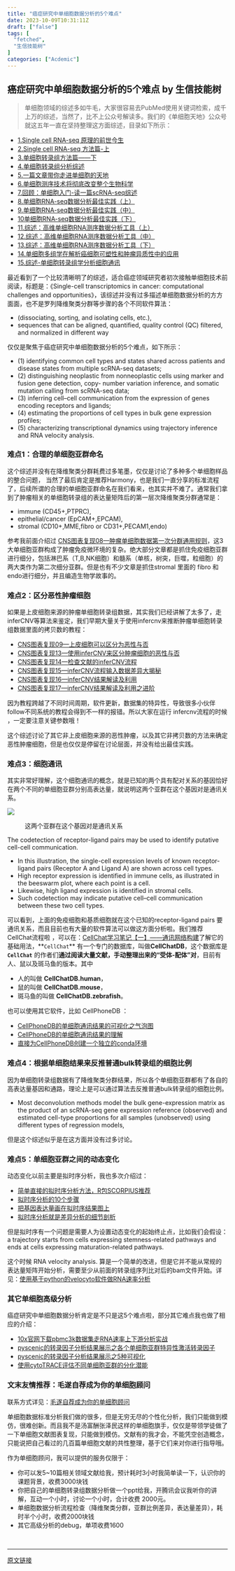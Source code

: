 ```yaml
---
title: "癌症研究中单细胞数据分析的5个难点"
date: 2023-10-09T10:31:11Z
draft: ["false"]
tags: [
  "fetched",
  "生信技能树"
]
categories: ["Acdemic"]
---
```

癌症研究中单细胞数据分析的5个难点 by 生信技能树
------
<div><section data-tool="mdnice编辑器" data-website="https://www.mdnice.com"><blockquote data-tool="mdnice编辑器"><p>单细胞领域的综述多如牛毛，大家很容易去PubMed使用关键词检索，成千上万的综述，当然了，比不上公众号解读多。我们的《单细胞天地》公众号就这五年一直在坚持整理这方面综述，目录如下所示：</p></blockquote><ul data-tool="mdnice编辑器"><li><section><a href="https://mp.weixin.qq.com/s?__biz=MzI1Njk4ODE0MQ==&amp;mid=2247483895&amp;idx=1&amp;sn=839d50eff4cd32c1f05b2b4381d8b497&amp;scene=21#wechat_redirect" data-linktype="2">1.Single cell RNA-seq 原理的前世今生</a></section></li><li><section><a href="https://mp.weixin.qq.com/s?__biz=MzI1Njk4ODE0MQ==&amp;mid=2247483902&amp;idx=1&amp;sn=21f99f402788db2cb7ec5f49881e020c&amp;scene=21#wechat_redirect" data-linktype="2">2.Single cell RNA-seq 方法篇-上</a></section></li><li><section><a href="https://mp.weixin.qq.com/s?__biz=MzI1Njk4ODE0MQ==&amp;mid=2247483906&amp;idx=1&amp;sn=8f94aaa61925b49ea2381edf3adeef49&amp;scene=21#wechat_redirect" data-linktype="2">3.单细胞转录组方法篇——下</a></section></li><li><section><a href="https://mp.weixin.qq.com/s?__biz=MzI1Njk4ODE0MQ==&amp;mid=2247484039&amp;idx=1&amp;sn=1e799a06dbea57ed74596812d1e6c6df&amp;scene=21#wechat_redirect" data-linktype="2">4.单细胞转录组分析综述</a></section></li><li><section><a href="https://mp.weixin.qq.com/s?__biz=MzI1Njk4ODE0MQ==&amp;mid=2247484593&amp;idx=1&amp;sn=50f7dc1fe6e7df09a887af55acb8de9e&amp;scene=21#wechat_redirect" data-linktype="2">5.一篇文章带你走进单细胞的天地</a></section></li><li><section><a href="https://mp.weixin.qq.com/s?__biz=MzI1Njk4ODE0MQ==&amp;mid=2247485017&amp;idx=1&amp;sn=f7ca8d51fb435a6c54d8f41e5cbab231&amp;scene=21#wechat_redirect" data-linktype="2">6.单细胞测序技术将彻底改变整个生物科学</a></section></li><li><section><a href="https://mp.weixin.qq.com/s?__biz=MzI1Njk4ODE0MQ==&amp;mid=2247485060&amp;idx=1&amp;sn=be208133940aef2687ad010652585d95&amp;scene=21#wechat_redirect" data-linktype="2">7.回顾：单细胞入门-读一篇scRNA-seq综述</a></section></li><li><section><a href="https://mp.weixin.qq.com/s?__biz=MzI1Njk4ODE0MQ==&amp;mid=2247485564&amp;idx=1&amp;sn=177bd2df5aaa19d215e9ff889af7d344&amp;scene=21#wechat_redirect" data-linktype="2">8.单细胞RNA-seq数据分析最佳实践（上）</a></section></li><li><section><a href="https://mp.weixin.qq.com/s?__biz=MzI1Njk4ODE0MQ==&amp;mid=2247485573&amp;idx=1&amp;sn=4308255c2e86cb8a9cd6628da9c32e0a&amp;scene=21#wechat_redirect" data-linktype="2">9.单细胞RNA-seq数据分析最佳实践（中）</a></section></li><li><section><a href="https://mp.weixin.qq.com/s?__biz=MzI1Njk4ODE0MQ==&amp;mid=2247485574&amp;idx=1&amp;sn=22cd37b4e2f00a3ecfb89595340f7bc1&amp;scene=21#wechat_redirect" data-linktype="2">10单细胞RNA-seq数据分析最佳实践（下）</a></section></li><li><section><a href="https://mp.weixin.qq.com/s?__biz=MzI1Njk4ODE0MQ==&amp;mid=2247486613&amp;idx=1&amp;sn=d28cfc0477d4eb02e6f0845db1c4a54b&amp;scene=21#wechat_redirect" data-linktype="2">11.综述：高维单细胞RNA测序数据分析工具（上）</a></section></li><li><section><a href="https://mp.weixin.qq.com/s?__biz=MzI1Njk4ODE0MQ==&amp;mid=2247486639&amp;idx=1&amp;sn=bbda9fef9c8c3c087686bb53723e4d51&amp;scene=21#wechat_redirect" data-linktype="2">12.综述：高维单细胞RNA测序数据分析工具（中）</a></section></li><li><section><a href="https://mp.weixin.qq.com/s?__biz=MzI1Njk4ODE0MQ==&amp;mid=2247486656&amp;idx=1&amp;sn=39fccb1c5fbbce7b3a61904c06041665&amp;scene=21#wechat_redirect" data-linktype="2">13.综述：高维单细胞RNA测序数据分析工具（下）</a></section></li><li><section><a href="https://mp.weixin.qq.com/s?__biz=MzI1Njk4ODE0MQ==&amp;mid=2247501842&amp;idx=1&amp;sn=928871445e825048a8e52f1e9ec1bcec&amp;scene=21#wechat_redirect" data-linktype="2">14.单细胞多组学在解析癌细胞可塑性和肿瘤异质性中的应用</a></section></li><li><section><a href="https://mp.weixin.qq.com/s?__biz=MzI1Njk4ODE0MQ==&amp;mid=2247502226&amp;idx=1&amp;sn=2983376d8a6a7fd6a0363bb09c8cab6b&amp;scene=21#wechat_redirect" data-linktype="2">15.综述-单细胞转录组学分析细胞通讯</a></section></li></ul><p data-tool="mdnice编辑器">最近看到了一个比较清晰明了的综述，适合癌症领域研究者初次接触单细胞技术前阅读，标题是：《Single-cell transcriptomics in cancer: computational challenges and opportunities》，该综述并没有过多描述单细胞数据分析的方方面面，也不是罗列降维聚类分群等步骤的各个不同软件算法：</p><ul data-tool="mdnice编辑器"><li><section>(dissociating, sorting, and isolating cells, etc.),</section></li><li><section>sequences that can be aligned, quantified, quality control (QC) filtered, and normalized in different way</section></li></ul><p data-tool="mdnice编辑器">仅仅是聚焦于癌症研究中单细胞数据分析的5个难点，如下所示：</p><ul data-tool="mdnice编辑器"><li><section>(1) identifying common cell types and states shared across patients and disease states from multiple scRNA-seq datasets;</section></li><li><section>(2) distinguishing neoplastic from nonneoplastic cells using marker and fusion gene detection, copy- number variation inference, and somatic mutation calling from scRNA-seq data;</section></li><li><section>(3) inferring cell–cell communication from the expression of genes encoding receptors and ligands;</section></li><li><section>(4) estimating the proportions of cell types in bulk gene expression profiles;</section></li><li><section>(5) characterizing transcriptional dynamics using trajectory inference and RNA velocity analysis.</section></li></ul><h3 data-tool="mdnice编辑器"><span></span>难点1：合理的单细胞亚群命名<span></span></h3><p data-tool="mdnice编辑器">这个综述并没有在降维聚类分群耗费过多笔墨，仅仅是讨论了多种多个单细胞样品的整合问题， 当然了最后肯定是推荐Harmony，也是我们一直分享的标准流程了，后续所谓的合理的单细胞亚群命名在我们看来，也其实并不难了。通常我们拿到了肿瘤相关的单细胞转录组的表达量矩阵后的第一层次降维聚类分群通常是：</p><ul data-tool="mdnice编辑器"><li><section>immune (CD45+,PTPRC),</section></li><li><section>epithelial/cancer (EpCAM+,EPCAM),</section></li><li><section>stromal (CD10+,MME,fibro or CD31+,PECAM1,endo)</section></li></ul><p data-tool="mdnice编辑器">参考我前面介绍过 <a href="https://mp.weixin.qq.com/s?__biz=MzI1Njk4ODE0MQ==&amp;mid=2247488940&amp;idx=1&amp;sn=1cc8a8a74715087939b9721c0881775d&amp;scene=21#wechat_redirect" data-linktype="2">CNS图表复现08—肿瘤单细胞数据第一次分群通用规则</a>，这3大单细胞亚群构成了肿瘤免疫微环境的复杂。绝大部分文章都是抓住免疫细胞亚群进行细分，包括淋巴系（T,B,NK细胞）和髓系（单核，树突，巨噬，粒细胞）的两大类作为第二次细分亚群。但是也有不少文章是抓住stromal 里面的 fibro 和endo进行细分，并且编造生物学故事的。</p><h3 data-tool="mdnice编辑器"><span></span>难点2：区分恶性肿瘤细胞<span></span></h3><p data-tool="mdnice编辑器">如果是上皮细胞来源的肿瘤单细胞转录组数据，其实我们已经讲解了太多了，走inferCNV等算法来鉴定，我们早期大量关于使用infercnv来推断肿瘤单细胞转录组数据里面的拷贝数的教程：</p><ul data-tool="mdnice编辑器"><li><section><a href="https://mp.weixin.qq.com/s?__biz=MzI1Njk4ODE0MQ==&amp;mid=2247488962&amp;idx=1&amp;sn=07981663c1b632c8c0f2b10f4dc6f14e&amp;scene=21#wechat_redirect" data-linktype="2">CNS图表复现09—上皮细胞可以区分为恶性与否</a></section></li><li><section><a href="https://mp.weixin.qq.com/s?__biz=MzI1Njk4ODE0MQ==&amp;mid=2247489282&amp;idx=1&amp;sn=d81a74aa99bdc3a69acada89cd1b7131&amp;scene=21#wechat_redirect" data-linktype="2">CNS图表复现13—使用inferCNV来区分肿瘤细胞的恶性与否</a></section></li><li><section><a href="https://mp.weixin.qq.com/s?__biz=MzI1Njk4ODE0MQ==&amp;mid=2247489339&amp;idx=1&amp;sn=d39302fdced178133152119a078f1d5b&amp;scene=21#wechat_redirect" data-linktype="2">CNS图表复现14—检查文献的inferCNV流程</a></section></li><li><section><a href="https://mp.weixin.qq.com/s?__biz=MzI1Njk4ODE0MQ==&amp;mid=2247489344&amp;idx=1&amp;sn=d9f6737e936b529f5632b8881551baee&amp;scene=21#wechat_redirect" data-linktype="2">CNS图表复现15—inferCNV流程输入数据差异大揭秘</a></section></li><li><section><a href="https://mp.weixin.qq.com/s?__biz=MzI1Njk4ODE0MQ==&amp;mid=2247489430&amp;idx=1&amp;sn=4927b01a07638b14d8cf78b471ac8950&amp;scene=21#wechat_redirect" data-linktype="2">CNS图表复现16—inferCNV结果解读及利用</a></section></li><li><section><a href="https://mp.weixin.qq.com/s?__biz=MzI1Njk4ODE0MQ==&amp;mid=2247489446&amp;idx=1&amp;sn=7e38ae02c7918d6c9af5c840946bc560&amp;scene=21#wechat_redirect" data-linktype="2">CNS图表复现17—inferCNV结果解读及利用之进阶</a></section></li></ul><p data-tool="mdnice编辑器">因为教程跨越了不同时间周期，软件更新，数据集的特异性，导致很多小伙伴follow不同系统的教程会得到不一样的报错。所以大家在运行 infercnv流程的时候 ，一定要注意关键参数哦！</p><p data-tool="mdnice编辑器">这个综述讨论了其它非上皮细胞来源的恶性肿瘤，以及其它非拷贝数的方法来确定恶性肿瘤细胞，但是也仅仅是停留在讨论层面，并没有给出最佳实践。</p><h3 data-tool="mdnice编辑器"><span></span>难点3：细胞通讯<span></span></h3><p data-tool="mdnice编辑器">其实非常好理解，这个细胞通讯的概念，就是已知的两个具有配对关系的基因恰好在两个不同的单细胞亚群分别高表达量，就说明这两个亚群在这个基因对是通讯关系。</p><p><img data-galleryid="" data-ratio="0.43041237113402064" data-s="300,640" data-src="https://mmbiz.qpic.cn/mmbiz_png/cZNhZQ6j4wyCHnuy0Uk3xXb9u55BETYIxVlyiayrcSWvy5GakH4ADzYl0jDaVOvLUxztpyFk96pFtdRIPPTDUGQ/640?wx_fmt=png" data-type="png" data-w="776" src="https://mmbiz.qpic.cn/mmbiz_png/cZNhZQ6j4wyCHnuy0Uk3xXb9u55BETYIxVlyiayrcSWvy5GakH4ADzYl0jDaVOvLUxztpyFk96pFtdRIPPTDUGQ/640?wx_fmt=png"></p><figure data-tool="mdnice编辑器"><figcaption>这两个亚群在这个基因对是通讯关系</figcaption></figure><p data-tool="mdnice编辑器">The codetection of receptor-ligand pairs may be used to identify putative cell-cell communication.</p><ul data-tool="mdnice编辑器"><li><section>In this illustration, the single-cell expression levels of known receptor-ligand pairs (Receptor A and Ligand A) are shown across cell types.</section></li><li><section>High receptor expression is identified in immune cells, as illustrated in the beeswarm plot, where each point is a cell.</section></li><li><section>Likewise, high ligand expression is identified in stromal cells.</section></li><li><section>Such codetection may indicate putative cell–cell communication between these two cell types.</section></li></ul><p data-tool="mdnice编辑器">可以看到，上面的免疫细胞和基质细胞就在这个已知的receptor-ligand pairs 要通讯关系，而且目前也有大量的软件算法可以做这方面分析啦。我们推荐CellChat流程啦 ，可以在：<a href="https://mp.weixin.qq.com/s?__biz=MzI1Njk4ODE0MQ==&amp;mid=2247508834&amp;idx=1&amp;sn=1e9be2cd1db5b2da7ce0f46c03a00a6a&amp;scene=21#wechat_redirect" data-linktype="2">CellChat学习笔记【一】——通讯网络构建</a>了解它的基础用法，**<code>CellChat</code>** 有一个专门的数据库，叫做<strong>CellChatDB</strong>，这个数据库是 <strong><code>CellChat</code></strong> 的作者们<strong>通过阅读大量文献，手动整理出来的“受体-配体”对</strong>，目前有人、鼠以及斑马鱼的版本。其中</p><ul data-tool="mdnice编辑器"><li><section>人的叫做 <strong>CellChatDB.human</strong>，</section></li><li><section>鼠的叫做 <strong>CellChatDB.mouse</strong>，</section></li><li><section>斑马鱼的叫做 <strong>CellChatDB.zebrafish</strong>。</section></li></ul><p data-tool="mdnice编辑器">也可以使用其它软件，比如 CellPhoneDB ：</p><ul data-tool="mdnice编辑器"><li><section><a href="https://mp.weixin.qq.com/s?__biz=MzAxMDkxODM1Ng==&amp;mid=2247511290&amp;idx=1&amp;sn=d79c15816f5866adff6e79a6d717401d&amp;chksm=9b4bec41ac3c65572a0604be7406d7e428731f7983b21990bbc1504d7e297cf3bd0dbff80351&amp;scene=21&amp;cur_album_id=1909628995961159685#wechat_redirect" data-linktype="2">CellPhoneDB的单细胞通讯结果的可视化之气泡图</a></section></li><li><section><a href="https://mp.weixin.qq.com/s?__biz=MzAxMDkxODM1Ng==&amp;mid=2247511241&amp;idx=2&amp;sn=d6a907c9b2d16698a895f356d32b67e0&amp;chksm=9b4bec72ac3c656455a6b21095c2f6fcf7c60c1bee2cc9df1a46f5fd3dc4eeddf7538ca3959d&amp;scene=21&amp;cur_album_id=1909628995961159685#wechat_redirect" data-linktype="2">CellPhoneDB的单细胞通讯结果的理解</a></section></li><li><section><a href="https://mp.weixin.qq.com/s?__biz=MzAxMDkxODM1Ng==&amp;mid=2247511214&amp;idx=2&amp;sn=f6de43b97f62b597b01e16e0b3b898ca&amp;chksm=9b4bec15ac3c650388eee049035fc7dcdf28d4dfe7a1cae7d26db5b5dbe62b92f76735ae3ee5&amp;scene=21&amp;cur_album_id=1909628995961159685#wechat_redirect" data-linktype="2">直接为CellPhoneDB创建一个独立的conda环境</a></section></li></ul><h3 data-tool="mdnice编辑器"><span></span>难点4：根据单细胞结果来反推普通bulk转录组的细胞比例<span></span></h3><p data-tool="mdnice编辑器">因为单细胞转录组数据有了降维聚类分群结果，所以各个单细胞亚群都有了各自的高表达量基因和通路，理论上是可以通过算法去反推普通bulk转录组的细胞比例。</p><ul data-tool="mdnice编辑器"><li><section>Most deconvolution methods model the bulk gene-expression matrix as the product of an scRNA-seq gene expression reference (observed) and estimated cell-type proportions for all samples (unobserved) using different types of regression models,</section></li></ul><p data-tool="mdnice编辑器">但是这个综述似乎是在这方面并没有过多讨论。</p><h3 data-tool="mdnice编辑器"><span></span>难点5：单细胞亚群之间的动态变化<span></span></h3><p data-tool="mdnice编辑器">动态变化以前主要是拟时序分析，我也多次介绍过：</p><ul data-tool="mdnice编辑器"><li><section><a href="https://mp.weixin.qq.com/s?__biz=MzAxMDkxODM1Ng==&amp;mid=2247510987&amp;idx=2&amp;sn=e57f26a7f86e2101ea5ab65b52db1277&amp;chksm=9b4beb70ac3c6266af103e1d3735cdc067dfc2906595f106ee11f21c411f550422c3f4574d29&amp;scene=21&amp;cur_album_id=1909628995961159685#wechat_redirect" data-linktype="2">简单直接的拟时序分析方法，R包SCORPIUS推荐</a></section></li><li><section><a href="https://mp.weixin.qq.com/s?__biz=MzAxMDkxODM1Ng==&amp;mid=2247502953&amp;idx=2&amp;sn=f2c5921407c59692bf1f8e8d18632e48&amp;chksm=9b4b8cd2ac3c05c452dc4f5abd655bb612bdb03fbcdfba1d505038da2561f093f591d31b2f9d&amp;scene=21&amp;cur_album_id=1909628995961159685#wechat_redirect" data-linktype="2">拟时序分析的10个步骤</a></section></li><li><section><a href="https://mp.weixin.qq.com/s?__biz=MzAxMDkxODM1Ng==&amp;mid=2247510054&amp;idx=1&amp;sn=4ad5a90afe5197c1c97f5d1cefdd7a70&amp;chksm=9b4be89dac3c618b07ee2c26247da0c608d54ba173ce0358af358a7c97eb46a7dc1024d0aad1&amp;scene=21&amp;cur_album_id=1909628995961159685#wechat_redirect" data-linktype="2">把基因表达量画在拟时序结果图上</a></section></li><li><section><a href="https://mp.weixin.qq.com/s?__biz=MzAxMDkxODM1Ng==&amp;mid=2247509858&amp;idx=2&amp;sn=476461cd7b7b77febf32b14884bb7b6d&amp;chksm=9b4be7d9ac3c6ecf89dfd9cb40e2f2d569837549583a5168f325695661ecd0c8a0fd78a09f30&amp;scene=21&amp;cur_album_id=1909628995961159685#wechat_redirect" data-linktype="2">拟时序分析就是差异分析的细节剖析</a></section></li></ul><p data-tool="mdnice编辑器">但是拟时序有一个问题是需要人为设置动态变化的起始终止点，比如我们会假设：a trajectory starts from cells expressing stemness-related pathways and ends at cells expressing maturation-related pathways.</p><p data-tool="mdnice编辑器">这个时候 RNA velocity analysis. 算是一个简单的改进，但是它并不能从常规的表达量矩阵开始分析，需要至少从前面的转录组序列比对后的bam文件开始。详见：<a href="https://mp.weixin.qq.com/s?__biz=MzAxMDkxODM1Ng==&amp;mid=2247504808&amp;idx=1&amp;sn=3bf2180970ab422ce8537c457e951223&amp;chksm=9b4b9313ac3c1a059d6a71af535eef2206b3303d0e0556558450449c98352476672834cec97f&amp;scene=21&amp;cur_album_id=1909628995961159685#wechat_redirect" data-linktype="2">使用基于python的velocyto软件做RNA速率分析</a></p><h3 data-tool="mdnice编辑器"><span></span>其它单细胞高级分析<span></span></h3><p data-tool="mdnice编辑器">癌症研究中单细胞数据分析肯定是不只是这5个难点啦，部分其它难点我也做了相应的介绍：</p><ul data-tool="mdnice编辑器"><li><section><a href="https://mp.weixin.qq.com/s?__biz=MzAxMDkxODM1Ng==&amp;mid=2247511998&amp;idx=1&amp;sn=7d746ce3e6004f38ba134357bec4149b&amp;chksm=9b4bef05ac3c6613cb462ab43d00a555451ea5b6df6a77a75cdf2664d834fc330db90242a492&amp;scene=21&amp;cur_album_id=1909628995961159685#wechat_redirect" data-linktype="2">10x官网下载pbmc3k数据集走RNA速率上下游分析实战</a></section></li><li><section><a href="https://mp.weixin.qq.com/s?__biz=MzAxMDkxODM1Ng==&amp;mid=2247511924&amp;idx=1&amp;sn=089259ab456845e0f1226bca4413f468&amp;chksm=9b4befcfac3c66d9b3f5b28665874c92dddfb1a038e8221e6559f0a43e061e0b6e3272a87fe5&amp;scene=21&amp;cur_album_id=1909628995961159685#wechat_redirect" data-linktype="2">pyscenic的转录因子分析结果展示之各个单细胞亚群特异性激活转录因子</a></section></li><li><section><a href="https://mp.weixin.qq.com/s?__biz=MzAxMDkxODM1Ng==&amp;mid=2247511888&amp;idx=1&amp;sn=15bad0f377832710a08451eb3d6d2f76&amp;chksm=9b4befebac3c66fd0a77638a2d1ca021bf90d700685a1a4744fc0e45007bb7362449ed318b94&amp;scene=21&amp;cur_album_id=1909628995961159685#wechat_redirect" data-linktype="2">pyscenic的转录因子分析结果展示之5种可视化</a></section></li><li><section><a href="https://mp.weixin.qq.com/s?__biz=MzAxMDkxODM1Ng==&amp;mid=2247511866&amp;idx=1&amp;sn=3a41dcdb50cb5eb49c17106b1b9677cc&amp;chksm=9b4bef81ac3c66978945885e790ef085b0a0adb3c83f6eaca52ff28538d77b14c09f710213a8&amp;scene=21&amp;cur_album_id=1909628995961159685#wechat_redirect" data-linktype="2">使用cytoTRACE评估不同单细胞亚群的分化潜能</a></section></li></ul></section><section data-tool="mdnice编辑器" data-website="https://www.mdnice.com"><h3 data-tool="mdnice编辑器"><span></span><span>文末友情推荐：毛遂自荐成为你的单细胞顾问</span><span></span></h3><p data-tool="mdnice编辑器">联系方式详见：<a href="http://mp.weixin.qq.com/s?__biz=MzAxMDkxODM1Ng==&amp;mid=2247514132&amp;idx=1&amp;sn=e39aafaee9f88325c9f02a929f7f6c8d&amp;chksm=9b4bf8afac3c71b988dc9921811dd17bc0f09f94f0c69bfed9fd997fc7a84ac80972ccd48af4&amp;scene=21#wechat_redirect" data-linktype="2">毛遂自荐成为你的单细胞顾问</a></p><p data-tool="mdnice编辑器">单细胞数据标准分析我们做的很多，但是无穷无尽的个性化分析，我们只能做到模仿，很难创新。而且我不是汤富酬张泽民这样的单细胞旗手，仅仅是带领学徒做了一下单细胞文献图表复现，只能做到模仿。文献有的我才会，不能凭空创造概念，只能说把自己看过的几百篇单细胞文献的共性整理，基于它们来对你进行指导哦。</p><p data-tool="mdnice编辑器">作为单细胞顾问，我可以提供的服务仅限于：</p><ul data-tool="mdnice编辑器"><li><section>你可以发5~10篇相关领域文献给我，预计耗时3小时我简单读一下，认识你的课题背景，收费3000块钱</section></li><li><section>你把自己的单细胞转录组数据分析做一个ppt给我，开腾讯会议我听你的讲解，互动一个小时，讨论一个小时，合计收费 2000元。</section></li><li><section>单细胞数据分析流程检查（降维聚类分群，亚群比例差异，表达量差异），耗时半个小时，收费2000块钱</section></li><li><section>其它高级分析的debug，单项收费1600</section></li></ul></section><p><br></p><p><mp-style-type data-value="3"></mp-style-type></p></div>  
<hr>
<a href="https://mp.weixin.qq.com/s/TOqdSsEuJ6r-oKarZjcIiw",target="_blank" rel="noopener noreferrer">原文链接</a>
